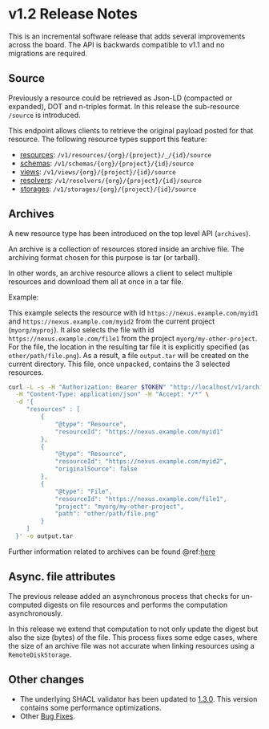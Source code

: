 # v1.2 Release Notes

This is an incremental software release that adds several improvements across the board. The API is backwards
compatible to v1.1 and no migrations are required.

## Source

Previously a resource could be retrieved as Json-LD (compacted or expanded), DOT and n-triples format. In this release the sub-resource `/source` is introduced. 

This endpoint allows clients to retrieve the original payload posted for that resource. The following resource types support this feature:

- [resources](../api/current/kg/kg-resources-api.html#fetch-a-resource-original-payload): `/v1/resources/{org}/{project}/_/{id}/source`
- [schemas](../api/current/kg/kg-schemas-api.html#fetch-a-schema-original-payload): `/v1/schemas/{org}/{project}/{id}/source`
- [views](../api/current/kg/kg-views-api.html#fetch-a-view-original-payload): `/v1/views/{org}/{project}/{id}/source`
- [resolvers](../api/current/kg/kg-resolvers-api.html#fetch-a-resolver-original-payload): `/v1/resolvers/{org}/{project}/{id}/source`
- [storages](../api/current/kg/kg-storages-api.html#fetch-a-storage-original-payload): `/v1/storages/{org}/{project}/{id}/source`

## Archives

A new resource type has been introduced on the top level API (`archives`). 

An archive is a collection of resources stored inside an archive file. The archiving format chosen for this purpose is tar (or tarball).

In other words, an archive resource allows a client to select multiple resources and download them all at once in a tar file.

Example:

This example selects the resource with id `https://nexus.example.com/myid1` and `https://nexus.example.com/myid2` from the current project (`myorg/myproj`). It also selects the file with id `https://nexus.example.com/file1` from the project `myorg/my-other-project`. For the file, the location in the resulting tar file it is explicitly specified (as `other/path/file.png`).
As a result, a file `output.tar` will be created on the current directory. This file, once unpacked, contains the 3 selected resources. 

```bash
curl -L -s -H "Authorization: Bearer $TOKEN" "http://localhost/v1/archives/myorg/myproj" \
  -H "Content-Type: application/json" -H "Accept: */*" \
  -d '{
     "resources" : [
         {
             "@type": "Resource",
             "resourceId": "https://nexus.example.com/myid1"
         },
         {
             "@type": "Resource",
             "resourceId": "https://nexus.example.com/myid2",
             "originalSource": false
         },
         {
             "@type": "File",
             "resourceId": "https://nexus.example.com/file1",
             "project": "myorg/my-other-project",
             "path": "other/path/file.png"
         }       
     ]
  }' -o output.tar
```
Further information related to archives can be found @ref:[here](../api/current/kg/kg-archives-api.md)

## Async. file attributes

The previous release added an asynchronous process that checks for un-computed digests on file resources and performs the computation asynchronously.

In this release we extend that computation to not only update the digest but also the size (bytes) of the file. This process fixes some edge cases, where the size of an archive file was not accurate when linking resources using a `RemoteDiskStorage`.

## Other changes

- The underlying SHACL validator has been updated to [1.3.0](https://github.com/TopQuadrant/shacl/releases/tag/shacl-1.3.0). This version contains some performance optimizations.
- Other [Bug Fixes](https://github.com/BlueBrain/nexus/issues?q=is%3Aissue+is%3Aclosed+milestone%3AV1.2.0+label%3Abug+label%3Aservices).

